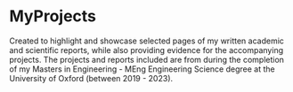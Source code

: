 # MyProjects

Created to highlight and showcase selected pages of my written academic and scientific reports, while also providing evidence for the accompanying projects. The projects and reports included are from during the completion of my Masters in Engineering - MEng Engineering Science degree at the University of Oxford (between 2019 - 2023).
